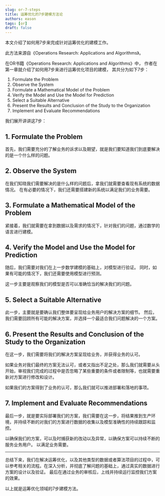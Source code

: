 ```yaml
---
slug: or-7-steps
title: 运筹优化的7步建模方法论
authors: eason
tags: [or]
draft: false
---
```


本文介绍了如何用7步来完成针对运筹优化的建模工作。

此方法来源自《Operations Research: Applications and Algorithms》。

<!-- truncate -->

在OR书籍《Operations Research: Applications and Algorithms》中，
作者在第一章就介绍了如何用7步来进行运筹优化项目的建模，
其共分为如下7步：

1. Formulate the Problem
2. Observe the System
3. Formulate a Mathematical Model of the Problem
4. Verify the Model and Use the Model for Prediction
5. Select a Suitable Alternative
6. Present the Results and Conclusion of the Study to the Organization
7. Implement and Evaluate Recommendations

我们展开讲讲这7步：

## 1. Formulate the Problem

首先，我们需要充分的了解业务的诉求以及期望，就是我们要知道我们到底要解决的是一个什么样的问题。

## 2. Observe the System

在我们知晓我们需要解决的是什么样的问题后，拿我们就需要查看现有系统的数据情况。
在有必要的情况下，我们还需要搭建新的系统以满足我们的业务需要。

## 3. Formulate a Mathematical Model of the Problem

紧接着，我们就需要在拿到数据以及需求的情况下，针对我们的问题，通过数学的语言进行建模。

## 4. Verify the Model and Use the Model for Prediction

随后，我们需要对我们在上一步数学建模的基础上，对模型进行验证。
同时，如果有可能的情况下，我们还需要使用模型进行预测。

这一步主要是观察我们的模型是否可以准确恰当的解决我们的问题。

## 5. Select a Suitable Alternative

此一步，主要就是要确认我们整体要呈现给业务用户的解决方案的细节。
然后，我们需要回顾所有可能的解决方案，并选择一个最适合我们问题解决的一个方案。

## 6. Present the Results and Conclusion of the Study to the Organization

在这一步，我们需要将我们的解决方案呈现给业务，并获得业务的认可。

如果业务对我们最终的方案无法认可，或者又指出不足之处，那么我们就需要从头开始，审视我们完成的过程中是否忽略了某些重要的条件或者限制等，也就需要重新对方案进行修改和设计。

如果我们的方案得到了业务的认可，那么我们就可以推进部署和落地的事项。

## 7. Implement and Evaluate Recommendations

最后一步，就是要实际部署我们的方案，我们需要在这一步，将结果推到生产环境，并持续不断的对我们的方案进行数据的收集以及模型准确性的持续跟踪和监控。

以确保我们的方案，可以及时捕获新的改动以及异常，以确保方案可以持续不断的服务业务用户。
以满足业务需要。

---

总结下来，我们在解决运筹优化，以及其他类型的数据或者算法项目的过程中，可以参考相关的流程。在深入分析，并彻底了解问题的基础上，通过真实的数据进行方案的设计以及验证。
最后在通过业务的审核后，上线并持续运行监控我们方案的效果。

以上就是运筹优化领域的7步建模方法。
